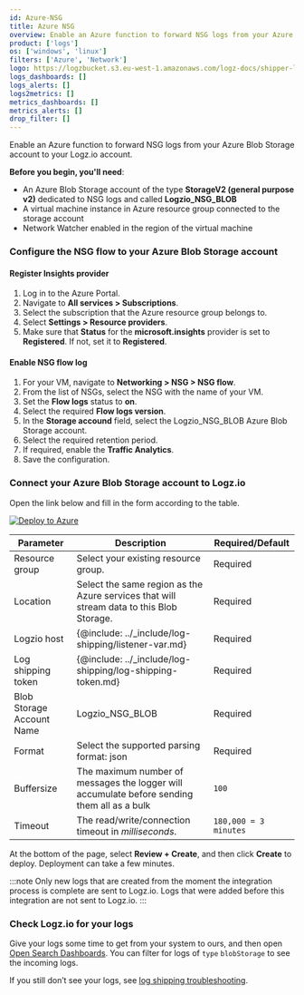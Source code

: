 ```yaml
---
id: Azure-NSG
title: Azure NSG
overview: Enable an Azure function to forward NSG logs from your Azure Blob Storage account to your Logz.io account.
product: ['logs']
os: ['windows', 'linux']
filters: ['Azure', 'Network']
logo: https://logzbucket.s3.eu-west-1.amazonaws.com/logz-docs/shipper-logos/nsg-logo.png
logs_dashboards: []
logs_alerts: []
logs2metrics: []
metrics_dashboards: []
metrics_alerts: []
drop_filter: []
---
```



Enable an Azure function to forward NSG logs from your Azure Blob Storage account to your Logz.io account.


**Before you begin, you'll need**: 

* An Azure Blob Storage account of the type **StorageV2 (general purpose v2)** dedicated to NSG logs and called **Logzio_NSG_BLOB**
* A virtual machine instance in Azure resource group connected to the storage account
* Network Watcher enabled in the region of the virtual machine

 

### Configure the NSG flow to your Azure Blob Storage account

#### Register Insights provider

1. Log in to the Azure Portal.
2. Navigate to **All services > Subscriptions**.
3. Select the subscription that the Azure resource group belongs to.
4. Select **Settings > Resource providers**.
5. Make sure that **Status** for the **microsoft.insights** provider is set to **Registered**. If not, set it to **Registered**.
  

#### Enable NSG flow log
   
1. For your VM, navigate to **Networking > NSG > NSG flow**.
2. From the list of NSGs, select the NSG with the name of your VM.
3. Set the **Flow logs** status to **on**.
4. Select the required **Flow logs version**.
5. In the **Storage accound** field, select the Logzio_NSG_BLOB Azure Blob Storage account.
6. Select the required retention period.
7. If required, enable the **Traffic Analytics**.
8. Save the configuration.
  
### Connect your Azure Blob Storage account to Logz.io

Open the link below and fill in the form according to the table.

[![Deploy to Azure](https://dytvr9ot2sszz.cloudfront.net/logz-docs/azure_blob/deploybutton-az.png)](https://portal.azure.com/#create/Microsoft.Template/uri/https%3A%2F%2Fraw.githubusercontent.com%2Flogzio%2Flogzio-azure-blob%2Fmaster%2Fdeployments%2FdeploymentTemplate.json)


| Parameter | Description | Required/Default |
|---|---|---|
| Resource group | Select your existing resource group. | Required |
| Location | Select the same region as the Azure services that will stream data to this Blob Storage.  |  Required |
| Logzio host | {@include: ../_include/log-shipping/listener-var.md} |  Required |
| Log shipping token  | {@include: ../_include/log-shipping/log-shipping-token.md} | Required |
| Blob Storage Account Name | Logzio_NSG_BLOB |  Required |
| Format | Select the supported parsing format: json | Required |
| Buffersize | The maximum number of messages the logger will accumulate before sending them all as a bulk  | `100` |
| Timeout | The read/write/connection timeout in *milliseconds*.  | `180,000 = 3 minutes` | 

At the bottom of the page, select **Review + Create**, and then click **Create** to deploy.  Deployment can take a few minutes. 

:::note
Only new logs that are created from the moment the integration process is complete are sent to Logz.io. Logs that were added before this integration are not sent to Logz.io.
:::
 

### Check Logz.io for your logs

Give your logs some time to get from your system to ours, and then open [Open Search Dashboards](https://app.logz.io/#/dashboard/osd). You can filter for logs of `type` `blobStorage` to see the incoming logs.
  
If you still don’t see your logs, see [log shipping troubleshooting](https://docs.logz.io/user-guide/log-shipping/log-shipping-troubleshooting.html).

 

